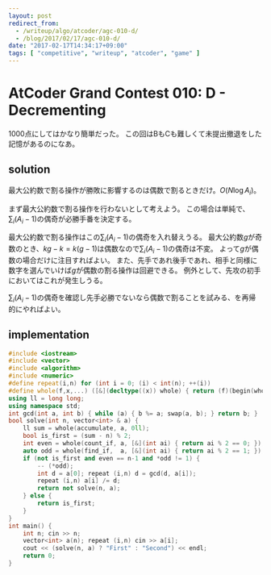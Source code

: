 ```yaml
---
layout: post
redirect_from:
  - /writeup/algo/atcoder/agc-010-d/
  - /blog/2017/02/17/agc-010-d/
date: "2017-02-17T14:34:17+09:00"
tags: [ "competitive", "writeup", "atcoder", "game" ]
---
```


# AtCoder Grand Contest 010: D - Decrementing

1000点にしてはかなり簡単だった。
この回はBもCも難しくて未提出撤退をした記憶があるのになあ。

## solution

最大公約数で割る操作が勝敗に影響するのは偶数で割るときだけ。$O(N \log A_i)$。

まず最大公約数で割る操作を行わないとして考えよう。
この場合は単純で、$\sum_i (A_i - 1)$の偶奇が必勝手番を決定する。

最大公約数で割る操作はこの$\sum_i (A_i - 1)$の偶奇を入れ替えうる。
最大公約数$g$が奇数のとき、$kg - k = k(g - 1)$は偶数なので$\sum_i (A_i - 1)$の偶奇は不変。
よって$g$が偶数の場合だけに注目すればよい。
また、先手であれ後手であれ、相手と同様に数字を選んでいけば$g$が偶数の割る操作は回避できる。
例外として、先攻の初手においてはこれが発生しうる。

$\sum_i (A_i - 1)$の偶奇を確認し先手必勝でないなら偶数で割ることを試みる、を再帰的にやればよい。

## implementation

``` c++
#include <iostream>
#include <vector>
#include <algorithm>
#include <numeric>
#define repeat(i,n) for (int i = 0; (i) < int(n); ++(i))
#define whole(f,x,...) ([&](decltype((x)) whole) { return (f)(begin(whole), end(whole), ## __VA_ARGS__); })(x)
using ll = long long;
using namespace std;
int gcd(int a, int b) { while (a) { b %= a; swap(a, b); } return b; }
bool solve(int n, vector<int> & a) {
    ll sum = whole(accumulate, a, 0ll);
    bool is_first = (sum - n) % 2;
    int even = whole(count_if, a, [&](int ai) { return ai % 2 == 0; });
    auto odd = whole(find_if,  a, [&](int ai) { return ai % 2 == 1; });
    if (not is_first and even == n-1 and *odd != 1) {
        -- (*odd);
        int d = a[0]; repeat (i,n) d = gcd(d, a[i]);
        repeat (i,n) a[i] /= d;
        return not solve(n, a);
    } else {
        return is_first;
    }
}
int main() {
    int n; cin >> n;
    vector<int> a(n); repeat (i,n) cin >> a[i];
    cout << (solve(n, a) ? "First" : "Second") << endl;
    return 0;
}
```
